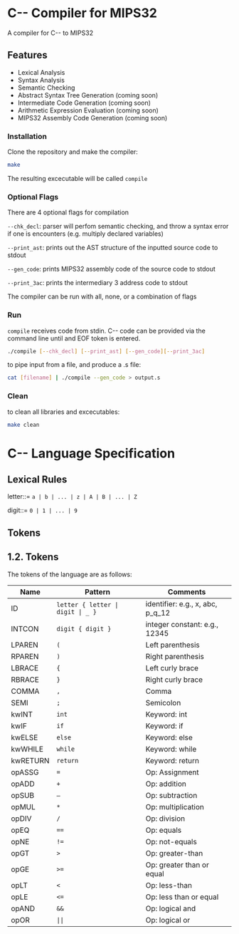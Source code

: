# C-- Compiler for MIPS32

A compiler for C-- to MIPS32

## Features

- Lexical Analysis
- Syntax Analysis
- Semantic Checking
- Abstract Syntax Tree Generation (coming soon)
- Intermediate Code Generation (coming soon)
- Arithmetic Expression Evaluation (coming soon)
- MIPS32 Assembly Code Generation (coming soon)

### Installation

Clone the repository and make the compiler:

```bash
make
```
The resulting excecutable will be called ```compile```

### Optional Flags
There are 4 optional flags for compilation

```--chk_decl```: parser will perfom semantic checking, and throw a syntax error if one is encounters (e.g. multiply declared variables)

```--print_ast```: prints out the AST structure of the inputted source code to stdout

```--gen_code```: prints MIPS32 assembly code of the source code to stdout

```--print_3ac```: prints the intermediary 3 address code to stdout

The compiler can be run with all, none, or a combination of flags

### Run

```compile``` receives code from stdin. C-- code can be provided via the command line until and EOF token is entered.

```bash
./compile [--chk_decl] [--print_ast] [--gen_code][--print_3ac]
```

to pipe input from a file, and produce a .s file:
```bash
cat [filename] | ./compile --gen_code > output.s
```

### Clean
to clean all libraries and excecutables:

```bash
make clean
```

# C-- Language Specification
## Lexical Rules
letter::= ```a | b | ... | z | A | B | ... | Z```

digit::= ```0 | 1 | ... | 9```

## Tokens

## 1.2. Tokens

The tokens of the language are as follows:

| Name      | Pattern                          | Comments                        |
|-----------|----------------------------------|---------------------------------|
| ID        | `letter { letter \| digit \| _ }`| identifier: e.g., x, abc, p_q_12|
| INTCON    | `digit { digit }`                | integer constant: e.g., 12345   |
| LPAREN    | `(`                              | Left parenthesis                |
| RPAREN    | `)`                              | Right parenthesis               |
| LBRACE    | `{`                              | Left curly brace                |
| RBRACE    | `}`                              | Right curly brace               |
| COMMA     | `,`                              | Comma                           |
| SEMI      | `;`                              | Semicolon                       |
| kwINT     | `int`                            | Keyword: int                    |
| kwIF      | `if`                             | Keyword: if                     |
| kwELSE    | `else`                           | Keyword: else                   |
| kwWHILE   | `while`                          | Keyword: while                  |
| kwRETURN  | `return`                         | Keyword: return                 |
| opASSG    | `=`                              | Op: Assignment                  |
| opADD     | `+`                              | Op: addition                    |
| opSUB     | `–`                              | Op: subtraction                 |
| opMUL     | `*`                              | Op: multiplication              |
| opDIV     | `/`                              | Op: division                    |
| opEQ      | `==`                             | Op: equals                      |
| opNE      | `!=`                             | Op: not-equals                  |
| opGT      | `>`                              | Op: greater-than                |
| opGE      | `>=`                             | Op: greater than or equal       |
| opLT      | `<`                              | Op: less-than                   |
| opLE      | `<=`                             | Op: less than or equal          |
| opAND     | `&&`                             | Op: logical and                |
| opOR      | `\|\|`                           | Op: logical or                 |



